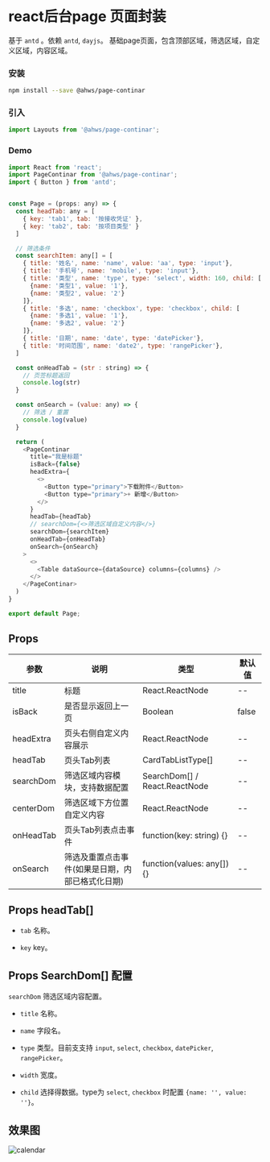 react后台page 页面封装
===
基于 `antd` 。依赖 `antd`, `dayjs`。
基础page页面，包含顶部区域，筛选区域，自定义区域，内容区域。

### 安装

```bash
npm install --save @ahws/page-continar
```

### 引入

```jsx
import Layouts from '@ahws/page-continar';
```

### Demo

<!--DemoStart,bgWhite,codePen,codeSandbox--> 
```js
import React from 'react';
import PageContinar from '@ahws/page-continar';
import { Button } from 'antd';


const Page = (props: any) => {
  const headTab: any = [
    { key: 'tab1', tab: '按接收凭证' },
    { key: 'tab2', tab: '按项目类型' }
  ]

  // 筛选条件
  const searchItem: any[] = [
    { title: '姓名', name: 'name', value: 'aa', type: 'input'},
    { title: '手机号', name: 'mobile', type: 'input'},
    { title: '类型', name: 'type', type: 'select', width: 160, child: [
      {name: '类型1', value: '1'},
      {name: '类型2', value: '2'}
    ]},
    { title: '多选', name: 'checkbox', type: 'checkbox', child: [
      {name: '多选1', value: '1'},
      {name: '多选2', value: '2'}
    ]},
    { title: '日期', name: 'date', type: 'datePicker'},
    { title: '时间范围', name: 'date2', type: 'rangePicker'},
  ]

  const onHeadTab = (str : string) => {
    // 页签标题返回
    console.log(str)
  }

  const onSearch = (value: any) => {
    // 筛选 / 重置
    console.log(value)
  }

  return (
    <PageContinar
      title="我是标题"
      isBack={false}
      headExtra={
        <>
          <Button type="primary">下载附件</Button>
          <Button type="primary">+ 新增</Button>
        </>
      }
      headTab={headTab}
      // searchDom={<>筛选区域自定义内容</>}
      searchDom={searchItem}
      onHeadTab={onHeadTab}
      onSearch={onSearch}
    >
      <>
        <Table dataSource={dataSource} columns={columns} />
      </>
    </PageContinar>
  )
}

export default Page;
```
<!--End-->

## Props

| 参数 | 说明 | 类型 | 默认值 |
| -------- | -------- | -------- | -------- |
| title | 标题 | React.ReactNode | -- |
| isBack | 是否显示返回上一页 | Boolean | false |
| headExtra | 页头右侧自定义内容展示 | React.ReactNode | -- |
| headTab | 页头Tab列表 | CardTabListType[] | -- |
| searchDom | 筛选区域内容模块，支持数据配置 | SearchDom[] / React.ReactNode | -- |
| centerDom | 筛选区域下方位置自定义内容 | React.ReactNode | -- |
| onHeadTab | 页头Tab列表点击事件 | function(key: string) {} | -- |
| onSearch | 筛选及重置点击事件(如果是日期，内部已格式化日期) | function(values: any[]) {} | -- |


## Props headTab[]

- `tab`   名称。

- `key`   key。


## Props SearchDom[] 配置

`searchDom` 筛选区域内容配置。

- `title`   名称。

- `name`   字段名。

- `type`  类型。目前支支持 `input`, `select`, `checkbox`, `datePicker`, `rangePicker`。

- `width`  宽度。

- `child`  选择得数据。type为 `select`, `checkbox` 时配置 `{name: '', value: ''}`。



## 效果图
![calendar](https://github.com/ybuiw/ahws/blob/master/packages/page-continar/1.png)

